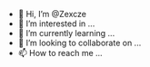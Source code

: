 - 👋 Hi, I’m @Zexcze
- 👀 I’m interested in ...
- 🌱 I’m currently learning ...
- 💞️ I’m looking to collaborate on ...
- 📫 How to reach me ...

<!---
Zexcze/Zexcze is a ✨ special ✨ repository because its `README.md` (this file) appears on your GitHub profile.
You can click the Preview link to take a look at your changes.
--->
